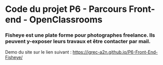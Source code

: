 # Code du projet P6 - Parcours Front-end - OpenClassrooms

### Fisheye est une plate forme pour photographes freelance. Ils peuvent y-exposer leurs travaux et être contacter par mail.

Demo du site sur le lien suivant : https://igrec-a2n.github.io/P6-Front-End-Fisheye/
